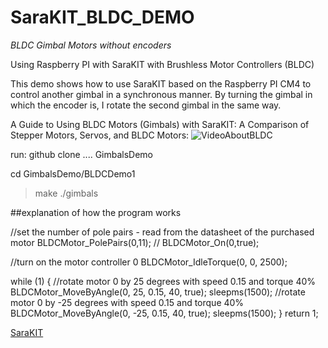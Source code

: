 # SaraKIT_BLDC_DEMO
*BLDC Gimbal Motors without encoders*

Using Raspberry PI with SaraKIT with Brushless Motor Controllers (BLDC)

This demo shows how to use SaraKIT based on the Raspberry PI CM4 to control another gimbal in a synchronous manner.
By turning the gimbal in which the encoder is, I rotate the second gimbal in the same way.

A Guide to Using BLDC Motors (Gimbals) with SaraKIT: A Comparison of Stepper Motors, Servos, and BLDC Motors:
![VideoAboutBLDC](https://youtu.be/Nwvnoo5efzE)


run:
github clone .... GimbalsDemo

cd GimbalsDemo/BLDCDemo1
>make
>./gimbals

##explanation of how the program works

//set the number of pole pairs - read from the datasheet of the purchased motor
BLDCMotor_PolePairs(0,11);
//
BLDCMotor_On(0,true);

//turn on the motor controller 0
BLDCMotor_IdleTorque(0, 0, 2500);

while (1) {
    //rotate motor 0 by 25 degrees with speed 0.15 and torque 40%
    BLDCMotor_MoveByAngle(0, 25, 0.15, 40, true);
    sleepms(1500);
    //rotate motor 0 by -25 degrees with speed 0.15 and torque 40%
    BLDCMotor_MoveByAngle(0, -25, 0.15, 40, true);
    sleepms(1500);
}
return 1;



[SaraKIT](https://SaraKIT.SaraAI.com)

